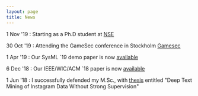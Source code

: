 ```yaml
---
layout: page
title: News
---
```


1 Nov '19
:   Starting as a Ph.D student at [NSE](https://www.kth.se/nse/about-us)

30 Oct '19
:   Attending the GameSec conference in Stockholm [Gamesec](https://www.gamesec-conf.org/)

1 Apr '19
:   Our SysML ´19 demo paper is now [available](https://www.sysml.cc/doc/2019/demo_7.pdf)

6 Dec '18
:   Our IEEE/WIC/ACM ´18 paper is now [available](https://ieeexplore.ieee.org/document/8609589)

1 Jun '18
:   I successfully defended my M.Sc., with [thesis](http://kth.diva-portal.org/smash/record.jsf?aq2=%5B%5B%5D%5D&c=15&af=%5B%5D&searchType=LIST_LATEST&sortOrder2=title_sort_asc&query=&language=sv&pid=diva2%3A1222945&aq=%5B%5B%5D%5D&sf=all&aqe=%5B%5D&sortOrder=author_sort_asc&onlyFullText=false&noOfRows=50&dswid=1766) entitled "Deep Text Mining of Instagram Data Without Strong Supervision"
